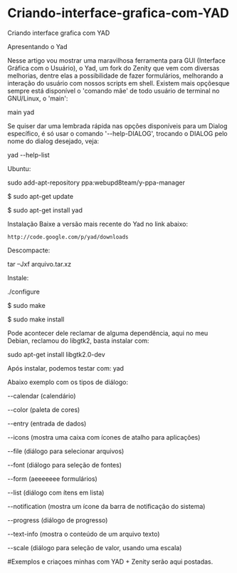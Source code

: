# Criando-interface-grafica-com-YAD
Criando interface grafica com YAD

Apresentando o Yad

Nesse artigo vou mostrar uma maravilhosa ferramenta para GUI (Interface Gráfica com o Usuário), o Yad, um fork do Zenity que vem com diversas melhorias, dentre elas a possibilidade de fazer formulários, melhorando a interação do usuário com nossos scripts em shell. 
Existem mais opçõesque sempre está disponível o 'comando mãe' de todo usuário de terminal no GNU/Linux, o 'main':

main yad

Se quiser dar uma lembrada rápida nas opções disponíveis para um Dialog específico, é só usar o comando '--help-DIALOG', trocando o DIALOG pelo nome do dialog desejado, veja:

yad --help-list

Ubuntu:

sudo add-apt-repository ppa:webupd8team/y-ppa-manager

$ sudo apt-get update

$ sudo apt-get install yad


Instalação
Baixe a versão mais recente do Yad no link abaixo:

    http://code.google.com/p/yad/downloads


Descompacte:

tar –Jxf arquivo.tar.xz

Instale:

./configure

$ sudo make

$ sudo make install

Pode acontecer dele reclamar de alguma dependência, aqui no meu Debian, reclamou do libgtk2, basta instalar com:

sudo apt-get install libgtk2.0-dev

Após instalar, podemos testar com:
yad

Abaixo exemplo com os tipos de diálogo:

--calendar (calendário)

--color (paleta de cores)

--entry (entrada de dados)

--icons (mostra uma caixa com ícones de atalho para aplicações)

--file (diálogo para selecionar arquivos)

--font (diálogo para seleção de fontes)

--form (aeeeeeee formulários)

--list (diálogo com ítens em lista)

--notification (mostra um ícone da barra de notificação do sistema)

--progress (diálogo de progresso)

--text-info (mostra o conteúdo de um arquivo texto)

--scale (diálogo para seleção de valor, usando uma escala) 

#Exemplos e criaçoes minhas com YAD + Zenity serão aqui postadas.

